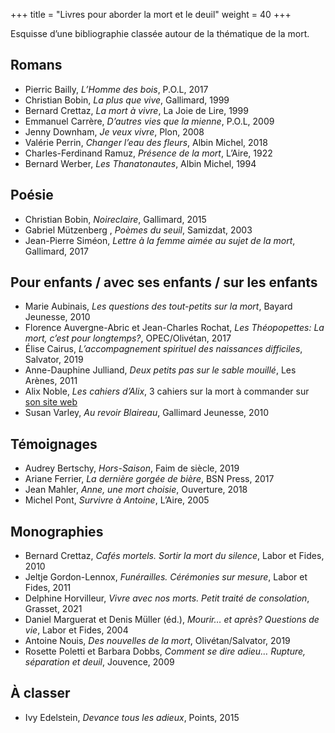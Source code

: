 +++
title = "Livres pour aborder la mort et le deuil"
weight = 40
+++

Esquisse d’une bibliographie classée autour de la thématique de la mort.

## Romans

- Pierric Bailly, *L’Homme des bois*, P.O.L, 2017
- Christian Bobin, *La plus que vive*, Gallimard, 1999
- Bernard Crettaz, *La mort à vivre*, La Joie de Lire, 1999
- Emmanuel Carrère, *D’autres vies que la mienne*, P.O.L, 2009
- Jenny Downham, *Je veux vivre*, Plon, 2008
- Valérie Perrin, *Changer l’eau des fleurs*, Albin Michel, 2018
- Charles-Ferdinand Ramuz, *Présence de la mort*, L’Aire, 1922
- Bernard Werber, *Les Thanatonautes*, Albin Michel, 1994

## Poésie

- Christian Bobin, *Noireclaire*, Gallimard, 2015
- Gabriel Mützenberg , *Poèmes du seuil*, Samizdat, 2003
- Jean-Pierre Siméon, *Lettre à la femme aimée au sujet de la mort*, Gallimard, 2017

## Pour enfants / avec ses enfants / sur les enfants

- Marie Aubinais, *Les questions des tout-petits sur la mort*, Bayard Jeunesse, 2010
- Florence Auvergne-Abric et Jean-Charles Rochat, *Les Théopopettes: La mort, c’est pour longtemps?*, OPEC/Olivétan, 2017
- Élise Cairus, *L’accompagnement spirituel des naissances difficiles*, Salvator, 2019
- Anne-Dauphine Julliand, *Deux petits pas sur le sable mouillé*, Les Arènes, 2011
- Alix Noble, *Les cahiers d’Alix*, 3 cahiers sur la mort à commander sur [son site web](https://alixraconte.ch/)
- Susan Varley, *Au revoir Blaireau*, Gallimard Jeunesse, 2010

## Témoignages

- Audrey Bertschy, *Hors-Saison*, Faim de siècle, 2019
- Ariane Ferrier, *La dernière gorgée de bière*, BSN Press, 2017
- Jean Mahler, *Anne, une mort choisie*, Ouverture, 2018
- Michel Pont, *Survivre à Antoine*, L’Aire, 2005

## Monographies

- Bernard Crettaz, *Cafés mortels. Sortir la mort du silence*, Labor et Fides, 2010
- Jeltje Gordon-Lennox, *Funérailles. Cérémonies sur mesure*, Labor et Fides, 2011
- Delphine Horvilleur, *Vivre avec nos morts. Petit traité de consolation*, Grasset, 2021
- Daniel Marguerat et Denis Müller (éd.), *Mourir… et après? Questions de vie*, Labor et Fides, 2004
- Antoine Nouis, *Des nouvelles de la mort*, Olivétan/Salvator, 2019
- Rosette Poletti et Barbara Dobbs, *Comment se dire adieu… Rupture, séparation et deuil*, Jouvence, 2009

## À classer

- Ivy Edelstein, *Devance tous les adieux*, Points, 2015
